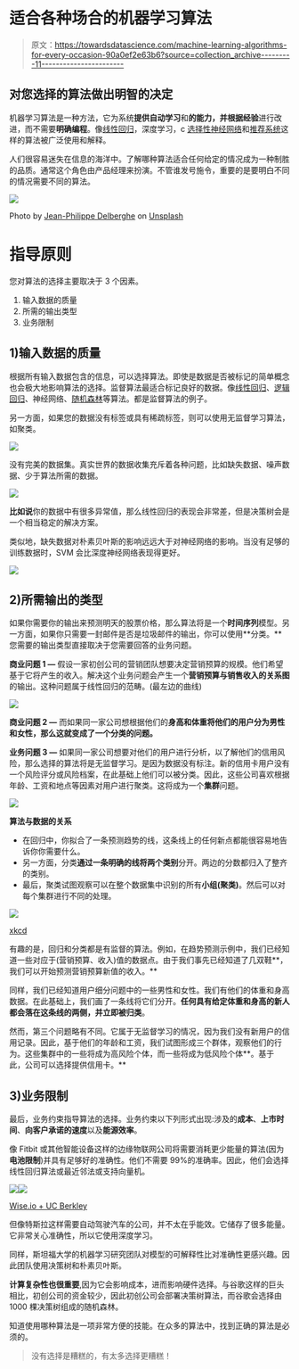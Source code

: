 # 适合各种场合的机器学习算法

> 原文：<https://towardsdatascience.com/machine-learning-algorithms-for-every-occasion-90a0ef2e63b6?source=collection_archive---------11----------------------->

## 对您选择的算法做出明智的决定

机器学习算法是一种方法，它为系统**提供自动学习**和**的能力，并根据经验**进行改进，而不需要**明确编程**。像[线性回归](/laymans-introduction-to-linear-regression-8b334a3dab09)，深度学习，c [选择性神经网络](https://medium.com/x8-the-ai-community/cnn-9c5e63703c3f)和[推荐系统](https://medium.com/x8-the-ai-community/recommendation-system-db51c868f13d)这样的算法被广泛使用和解释。

人们很容易迷失在信息的海洋中。了解哪种算法适合任何给定的情况成为一种制胜的品质。通常这个角色由产品经理来扮演。不管谁发号施令，重要的是要明白不同的情况需要不同的算法。

![](img/718e19d6a2032ff0929648b96c191f9d.png)

Photo by [Jean-Philippe Delberghe](https://unsplash.com/@jipy32?utm_source=medium&utm_medium=referral) on [Unsplash](https://unsplash.com?utm_source=medium&utm_medium=referral)

# 指导原则

您对算法的选择主要取决于 3 个因素。

1.  输入数据的质量
2.  所需的输出类型
3.  业务限制

## 1)输入数据的质量

根据所有输入数据包含的信息，可以选择算法。即使是数据是否被标记的简单概念也会极大地影响算法的选择。监督算法最适合标记良好的数据。像[线性回归](/x8-the-ai-community/linear-regression-in-r-example-in-code-a84af29222fb)、[逻辑回归](/x8-the-ai-community/practical-aspects-logistic-regression-in-layman-terms-73fbcae58625)、神经网络、[随机森林](/x8-the-ai-community/building-intuition-for-random-forests-76d36fa28c5e)等算法。都是监督算法的例子。

另一方面，如果您的数据没有标签或具有稀疏标签，则可以使用无监督学习算法，如聚类。

![](img/f30c42d385bfee6edd5bd70ca9f56492.png)

没有完美的数据集。真实世界的数据收集充斥着各种问题，比如缺失数据、噪声数据、少于算法所需的数据。

![](img/019b08efbfbb2a239214ca4c7cb9a8aa.png)

**比如说**你的数据中有很多异常值，那么线性回归的表现会非常差，但是决策树会是一个相当稳定的解决方案。

类似地，缺失数据对朴素贝叶斯的影响远远大于对神经网络的影响。当没有足够的训练数据时，SVM 会比深度神经网络表现得更好。

![](img/4c79e9d8b9841e8646b2b31192191a46.png)

## 2)所需输出的类型

如果你需要你的输出来预测明天的股票价格，那么算法将是一个**时间序列**模型。另一方面，如果你只需要一封邮件是否是垃圾邮件的输出，你可以使用**分类。**您需要的输出类型直接取决于您需要回答的业务问题。

**商业问题 1 —** 假设一家初创公司的营销团队想要决定营销预算的规模。他们希望基于它将产生的收入。解决这个业务问题会产生一个**营销预算与销售收入的关系图**的输出。这种问题属于线性回归的范畴。(最左边的曲线)

![](img/5c6c16397d6637a542ded4fbfe88ec6e.png)

**商业问题 2 —** 而如果同一家公司想根据他们的**身高和体重将他们的用户分为男性和女性，**那么这就变成了一个**分类的问题。**

**业务问题 3 —** 如果同一家公司想要对他们的用户进行分析，以了解他们的信用风险，那么选择的算法将是无监督学习。是因为数据没有标注。新的信用卡用户没有一个风险评分或风险档案，在此基础上他们可以被分类。因此，这些公司喜欢根据年龄、工资和地点等因素对用户进行聚类。这将成为一个**集群**问题。

![](img/0a64b80dfa7f02abf4ca990599d1058c.png)

**算法与数据的关系**

*   在回归中，你拟合了一条预测趋势的线，这条线上的任何新点都能很容易地告诉你你需要什么。
*   另一方面，分类**通过一条明确的线将两个类别**分开。两边的分数都归入了整齐的类别。
*   最后，聚类试图观察可以在整个数据集中识别的所有**小组(聚类)**。然后可以对每个集群进行不同的处理。

![](img/34cbac3503f970d52eed789fdb0113f0.png)

[xkcd](https://xkcd.com/2173/)

有趣的是，回归和分类都是有监督的算法。例如，在趋势预测示例中，我们已经知道一些对应于(营销预算、收入)值的数据点。由于我们事先已经知道了几双鞋**，我们可以开始预测营销预算新值的收入。**

同样，我们已经知道用户细分问题中的一些男性和女性。我们有他们的体重和身高数据。在此基础上，我们画了一条线将它们分开。**任何具有给定体重和身高的新人都会落在这条线的两侧，并立即被归类**。

然而，第三个问题略有不同。它属于无监督学习的情况，因为我们没有新用户的信用记录。因此，基于他们的年龄和工资，我们试图形成三个群体，观察他们的行为。这些集群中的一些将成为高风险个体，而一些将成为低风险个体**。基于此，公司可以选择提供信用卡。**

## 3)业务限制

最后，业务约束指导算法的选择。业务约束以下列形式出现:涉及的**成本**、**上市时间**、**向客户承诺的速度**以及**能源效率**。

像 Fitbit 或其他智能设备这样的边缘物联网公司将需要消耗更少能量的算法(因为**电池限制**)并具有足够好的准确性。他们不需要 99%的准确率。因此，他们会选择线性回归算法或最近邻法或支持向量机。

![](img/9cf694e576dfe9e5c7b83eb05ba8f72f.png)![](img/a02d1c10e648f12c1712b58e2505e0db.png)

[Wise.io + UC Berkley](https://cdn.oreillystatic.com/en/assets/1/event/105/Overcoming%20the%20Barriers%20to%20Production-Ready%20Machine-Learning%20Workflows%20Presentation%201.pdf)

但像特斯拉这样需要自动驾驶汽车的公司，并不太在乎能效。它储存了很多能量。它非常关心准确性，所以它使用深度学习。

同样，斯坦福大学的机器学习研究团队对模型的可解释性比对准确性更感兴趣。因此团队使用决策树和朴素贝叶斯。

**计算复杂性也很重要**,因为它会影响成本，进而影响硬件选择。与谷歌这样的巨头相比，初创公司的资金较少，因此初创公司会部署决策树算法，而谷歌会选择由 1000 棵决策树组成的随机森林。

知道使用哪种算法是一项非常方便的技能。在众多的算法中，找到正确的算法是必须的。

> 没有选择是糟糕的，有太多选择更糟糕！